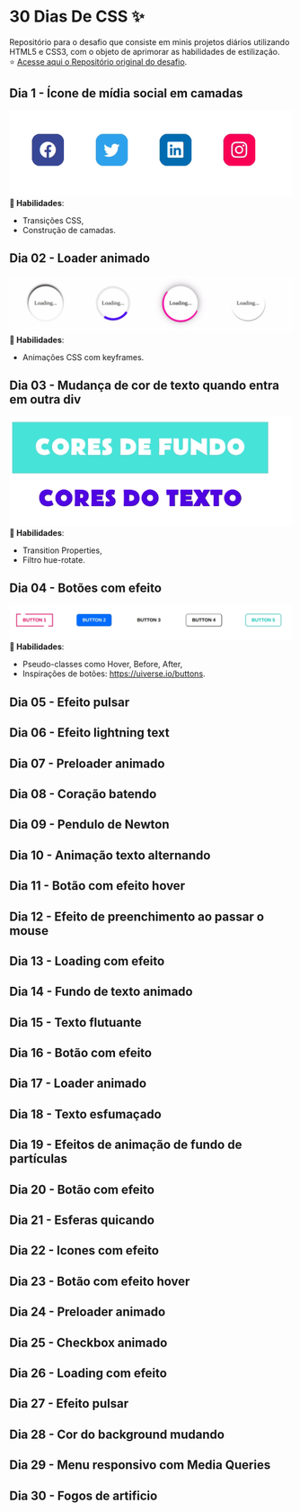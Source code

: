 # 30 Dias De CSS :sparkles:
Repositório para o desafio que consiste em minis projetos diários utilizando HTML5 e CSS3, com o objeto de aprimorar as habilidades de estilização. <br> :star: [Acesse aqui o Repositório original do desafio](https://github.com/MilenaCarecho/30diasDeCSS).

## Dia 1 - Ícone de mídia social em camadas
<img src="./Desafios/Dia%2001/day1.gif"><br>
__:wrench: Habilidades__:
- Transições CSS,
- Construção de camadas.

## Dia 02 - Loader animado
<img src="./Desafios/Dia%2002/day2.gif"><br>
__:wrench: Habilidades__:
- Animações CSS com keyframes.

## Dia 03 - Mudança de cor de texto quando entra em outra div
<img src="./Desafios/Dia%2003/day3.gif"><br>
__:wrench: Habilidades__:
- Transition Properties,
- Filtro hue-rotate.

## Dia 04 - Botões com efeito
<img src="./Desafios/Dia%2004/day4.gif"><br>
__:wrench: Habilidades__:
- Pseudo-classes como Hover, Before, After,
- Inspirações de botões: https://uiverse.io/buttons.

## Dia 05 - Efeito pulsar
## Dia 06 - Efeito lightning text
## Dia 07 - Preloader animado
## Dia 08 - Coração batendo
## Dia 09 - Pendulo de Newton
## Dia 10 - Animação texto alternando
## Dia 11 - Botão com efeito hover
## Dia 12 - Efeito de preenchimento ao passar o mouse
## Dia 13 - Loading com efeito
## Dia 14 - Fundo de texto animado
## Dia 15 - Texto flutuante
## Dia 16 - Botão com efeito
## Dia 17 - Loader animado
## Dia 18 - Texto esfumaçado
## Dia 19 - Efeitos de animação de fundo de partículas
## Dia 20 - Botão com efeito
## Dia 21 - Esferas quicando
## Dia 22 - Icones com efeito
## Dia 23 - Botão com efeito hover
## Dia 24 - Preloader animado
## Dia 25 - Checkbox animado
## Dia 26 - Loading com efeito
## Dia 27 - Efeito pulsar
## Dia 28 - Cor do background mudando
## Dia 29 - Menu responsivo com Media Queries
## Dia 30 - Fogos de artificio


